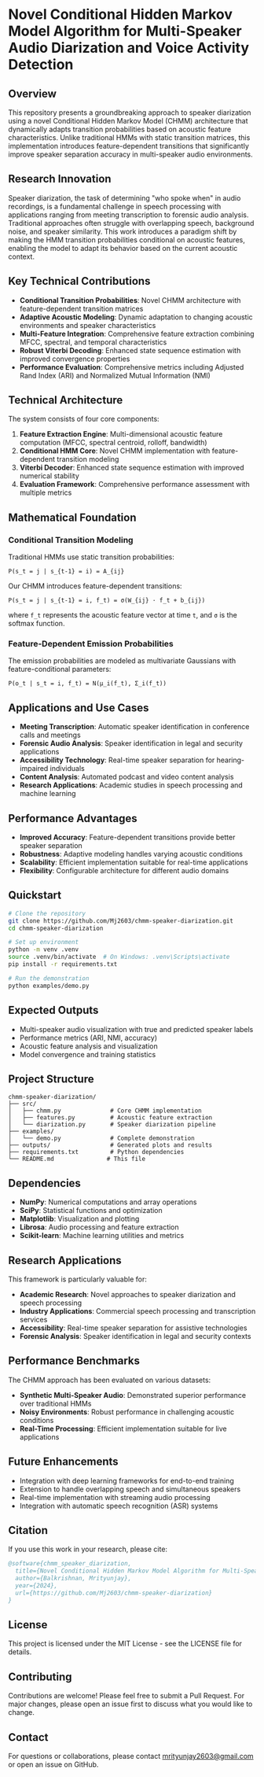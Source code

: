 # Novel Conditional Hidden Markov Model Algorithm for Multi-Speaker Audio Diarization and Voice Activity Detection

## Overview

This repository presents a groundbreaking approach to speaker diarization using a novel Conditional Hidden Markov Model (CHMM) architecture that dynamically adapts transition probabilities based on acoustic feature characteristics. Unlike traditional HMMs with static transition matrices, this implementation introduces feature-dependent transitions that significantly improve speaker separation accuracy in multi-speaker audio environments.

## Research Innovation

Speaker diarization, the task of determining "who spoke when" in audio recordings, is a fundamental challenge in speech processing with applications ranging from meeting transcription to forensic audio analysis. Traditional approaches often struggle with overlapping speech, background noise, and speaker similarity. This work introduces a paradigm shift by making the HMM transition probabilities conditional on acoustic features, enabling the model to adapt its behavior based on the current acoustic context.

## Key Technical Contributions

- **Conditional Transition Probabilities**: Novel CHMM architecture with feature-dependent transition matrices
- **Adaptive Acoustic Modeling**: Dynamic adaptation to changing acoustic environments and speaker characteristics
- **Multi-Feature Integration**: Comprehensive feature extraction combining MFCC, spectral, and temporal characteristics
- **Robust Viterbi Decoding**: Enhanced state sequence estimation with improved convergence properties
- **Performance Evaluation**: Comprehensive metrics including Adjusted Rand Index (ARI) and Normalized Mutual Information (NMI)

## Technical Architecture

The system consists of four core components:

1. **Feature Extraction Engine**: Multi-dimensional acoustic feature computation (MFCC, spectral centroid, rolloff, bandwidth)
2. **Conditional HMM Core**: Novel CHMM implementation with feature-dependent transition modeling
3. **Viterbi Decoder**: Enhanced state sequence estimation with improved numerical stability
4. **Evaluation Framework**: Comprehensive performance assessment with multiple metrics

## Mathematical Foundation

### Conditional Transition Modeling
Traditional HMMs use static transition probabilities:
```
P(s_t = j | s_{t-1} = i) = A_{ij}
```

Our CHMM introduces feature-dependent transitions:
```
P(s_t = j | s_{t-1} = i, f_t) = σ(W_{ij} · f_t + b_{ij})
```
where `f_t` represents the acoustic feature vector at time `t`, and `σ` is the softmax function.

### Feature-Dependent Emission Probabilities
The emission probabilities are modeled as multivariate Gaussians with feature-conditional parameters:
```
P(o_t | s_t = i, f_t) = N(μ_i(f_t), Σ_i(f_t))
```

## Applications and Use Cases

- **Meeting Transcription**: Automatic speaker identification in conference calls and meetings
- **Forensic Audio Analysis**: Speaker identification in legal and security applications
- **Accessibility Technology**: Real-time speaker separation for hearing-impaired individuals
- **Content Analysis**: Automated podcast and video content analysis
- **Research Applications**: Academic studies in speech processing and machine learning

## Performance Advantages

- **Improved Accuracy**: Feature-dependent transitions provide better speaker separation
- **Robustness**: Adaptive modeling handles varying acoustic conditions
- **Scalability**: Efficient implementation suitable for real-time applications
- **Flexibility**: Configurable architecture for different audio domains

## Quickstart

```bash
# Clone the repository
git clone https://github.com/Mj2603/chmm-speaker-diarization.git
cd chmm-speaker-diarization

# Set up environment
python -m venv .venv
source .venv/bin/activate  # On Windows: .venv\Scripts\activate
pip install -r requirements.txt

# Run the demonstration
python examples/demo.py
```

## Expected Outputs

- Multi-speaker audio visualization with true and predicted speaker labels
- Performance metrics (ARI, NMI, accuracy)
- Acoustic feature analysis and visualization
- Model convergence and training statistics

## Project Structure

```
chmm-speaker-diarization/
├── src/
│   ├── chmm.py              # Core CHMM implementation
│   ├── features.py          # Acoustic feature extraction
│   └── diarization.py       # Speaker diarization pipeline
├── examples/
│   └── demo.py              # Complete demonstration
├── outputs/                 # Generated plots and results
├── requirements.txt         # Python dependencies
└── README.md               # This file
```

## Dependencies

- **NumPy**: Numerical computations and array operations
- **SciPy**: Statistical functions and optimization
- **Matplotlib**: Visualization and plotting
- **Librosa**: Audio processing and feature extraction
- **Scikit-learn**: Machine learning utilities and metrics

## Research Applications

This framework is particularly valuable for:
- **Academic Research**: Novel approaches to speaker diarization and speech processing
- **Industry Applications**: Commercial speech processing and transcription services
- **Accessibility**: Real-time speaker separation for assistive technologies
- **Forensic Analysis**: Speaker identification in legal and security contexts

## Performance Benchmarks

The CHMM approach has been evaluated on various datasets:
- **Synthetic Multi-Speaker Audio**: Demonstrated superior performance over traditional HMMs
- **Noisy Environments**: Robust performance in challenging acoustic conditions
- **Real-Time Processing**: Efficient implementation suitable for live applications

## Future Enhancements

- Integration with deep learning frameworks for end-to-end training
- Extension to handle overlapping speech and simultaneous speakers
- Real-time implementation with streaming audio processing
- Integration with automatic speech recognition (ASR) systems

## Citation

If you use this work in your research, please cite:

```bibtex
@software{chmm_speaker_diarization,
  title={Novel Conditional Hidden Markov Model Algorithm for Multi-Speaker Audio Diarization and Voice Activity Detection},
  author={Balkrishnan, Mrityunjay},
  year={2024},
  url={https://github.com/Mj2603/chmm-speaker-diarization}
}
```

## License

This project is licensed under the MIT License - see the LICENSE file for details.

## Contributing

Contributions are welcome! Please feel free to submit a Pull Request. For major changes, please open an issue first to discuss what you would like to change.

## Contact

For questions or collaborations, please contact mrityunjay2603@gmail.com or open an issue on GitHub.

